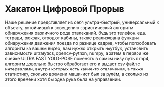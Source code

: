 # Хакатон Цифровой Прорыв
Наше решение представляет из себя ультра-быстрый, универсальный к объекту, устойчивый к освещению эвристический алгоритм обнаружения различного рода отвлеканий, будь это телефон, еда, тетради, рюкзак, отход от кабины, также реализована функция обнаружения движения поезда по разнице кадров, чтобы попробовать алгоритм на вашем видео, вам нужно открыть ноутбук, установить зависимости ultralytics, opencv-python, numpy, а затем в первой же ячейке ULTRA FAST YOLO-POSE поменять в самом низу путь к mp4, алгоритм довольно быстро обработает его и выдаст csv файл с интервалами, внутри которых есть какие-то отвлечения, а также статистику, сколько времени машинист был за рулём, а сколько из этого времени хотя бы одна рука была на управлении. 
